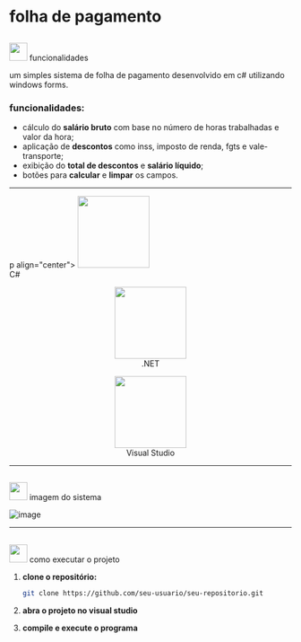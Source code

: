 # folha de pagamento

## <p align="center">
  <img src="https://images.icon-icons.com/3766/PNG/512/pin_pushpin_icon_231378.png" width="32" height="32"/> funcionalidades
</p>

um simples sistema de folha de pagamento desenvolvido em c# utilizando windows forms.  

### funcionalidades:
- cálculo do **salário bruto** com base no número de horas trabalhadas e valor da hora;
- aplicação de **descontos** como inss, imposto de renda, fgts e vale-transporte;
- exibição do **total de descontos** e **salário líquido**;
- botões para **calcular** e **limpar** os campos.

---

p align="center">
  <img src="https://cdn.icon-icons.com/icons2/2699/PNG/512/csharp_icon_168717.png" width="128" height="128">
  <br>C#
</p>

<p align="center">
  <img src="https://cdn.icon-icons.com/icons2/2107/PNG/512/file_type_matlab_icon_130398.png" width="128" height="128">
  <br>.NET
</p>

<p align="center">
  <img src="https://cdn.icon-icons.com/icons2/2107/PNG/512/visual_studio_icon_130693.png" width="128" height="128">
  <br>Visual Studio
</p>

---

## <p align="center">
  <img src="https://images.icon-icons.com/3766/PNG/512/pin_pushpin_icon_231378.png" width="32" height="32"/> imagem do sistema
</p>

![image](https://github.com/user-attachments/assets/add470ea-137c-48af-ae66-bfdf08293ed0)

---

## <p align="center">
  <img src="https://images.icon-icons.com/3766/PNG/512/pin_pushpin_icon_231378.png" width="32" height="32"/> como executar o projeto
</p>

1. **clone o repositório:**  
   ```bash
   git clone https://github.com/seu-usuario/seu-repositorio.git
   ```

2. **abra o projeto no visual studio**  

3. **compile e execute o programa**

